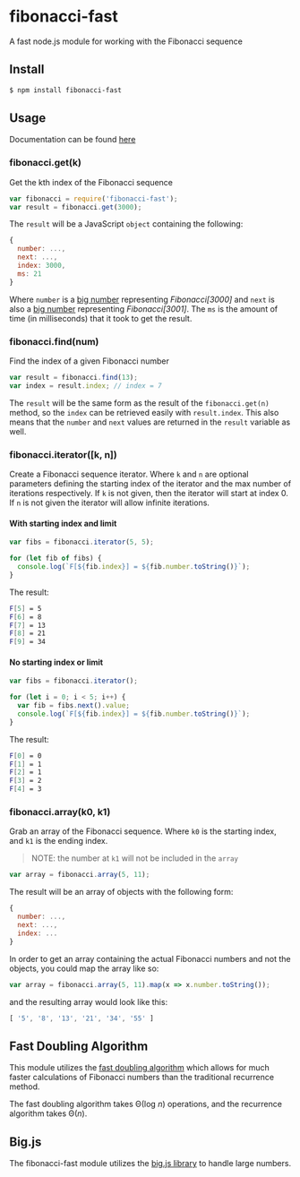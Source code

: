 # fibonacci-fast
A fast node.js module for working with the Fibonacci sequence

## Install
```bash
$ npm install fibonacci-fast
```
## Usage
Documentation can be found [here](https://craigh2013.github.io/fibonacci-fast/)

### fibonacci.get(k)
Get the kth index of the Fibonacci sequence

```javascript
var fibonacci = require('fibonacci-fast');
var result = fibonacci.get(3000);
```

The `result` will be a JavaScript `object` containing the following:

```javascript
{
  number: ...,
  next: ...,
  index: 3000,
  ms: 21
}
```

Where `number` is a [big number](https://www.npmjs.com/package/big.js) representing *Fibonacci[3000]*
and `next` is also a [big number](https://www.npmjs.com/package/big.js) representing *Fibonacci[3001]*. The `ms` is the amount of time (in milliseconds) that it took to get the result.

### fibonacci.find(num)
Find the index of a given Fibonacci number

```javascript
var result = fibonacci.find(13);
var index = result.index; // index = 7
```

The `result` will be the same form as the result of the `fibonacci.get(n)` method, so the `index` can be retrieved easily with `result.index`. This also means that the `number` and `next` values are returned in the `result` variable as well.

### fibonacci.iterator([k, n])
Create a Fibonacci sequence iterator. Where `k` and `n` are optional parameters defining the starting index of the iterator and the max number of iterations respectively. If `k` is not given, then the iterator will start at index 0. If `n` is not given the iterator will allow infinite iterations.

#### With starting index and limit
```javascript
var fibs = fibonacci.iterator(5, 5);

for (let fib of fibs) {
  console.log(`F[${fib.index}] = ${fib.number.toString()}`);
}
```

The result:

```bash
F[5] = 5
F[6] = 8
F[7] = 13
F[8] = 21
F[9] = 34
```

#### No starting index or limit
```javascript
var fibs = fibonacci.iterator();

for (let i = 0; i < 5; i++) {
  var fib = fibs.next().value;
  console.log(`F[${fib.index}] = ${fib.number.toString()}`);
}
```
The result:
```bash
F[0] = 0
F[1] = 1
F[2] = 1
F[3] = 2
F[4] = 3
```

### fibonacci.array(k0, k1)
Grab an array of the Fibonacci sequence. Where `k0` is the starting index, and `k1` is the ending index.
> NOTE: the number at `k1` will not be included in the `array`

```javascript
var array = fibonacci.array(5, 11);
```

The result will be an array of objects with the following form:
```javascript
{
  number: ...,
  next: ...,
  index: ...
}
```

In order to get an array containing the actual Fibonacci numbers and not the objects, you could map the array like so:

```javascript
var array = fibonacci.array(5, 11).map(x => x.number.toString());
```

and the resulting array would look like this:
```javascript
[ '5', '8', '13', '21', '34', '55' ]
```

## Fast Doubling Algorithm

This module utilizes the [fast doubling algorithm](https://www.nayuki.io/page/fast-fibonacci-algorithms) which allows for much faster calculations of Fibonacci numbers than the traditional recurrence method.

The fast doubling algorithm takes Θ(log _n_) operations, and the recurrence algorithm takes Θ(_n_).

## Big.js

The fibonacci-fast module utilizes the [big.js library](https://www.npmjs.com/package/big.js) to handle large numbers.

